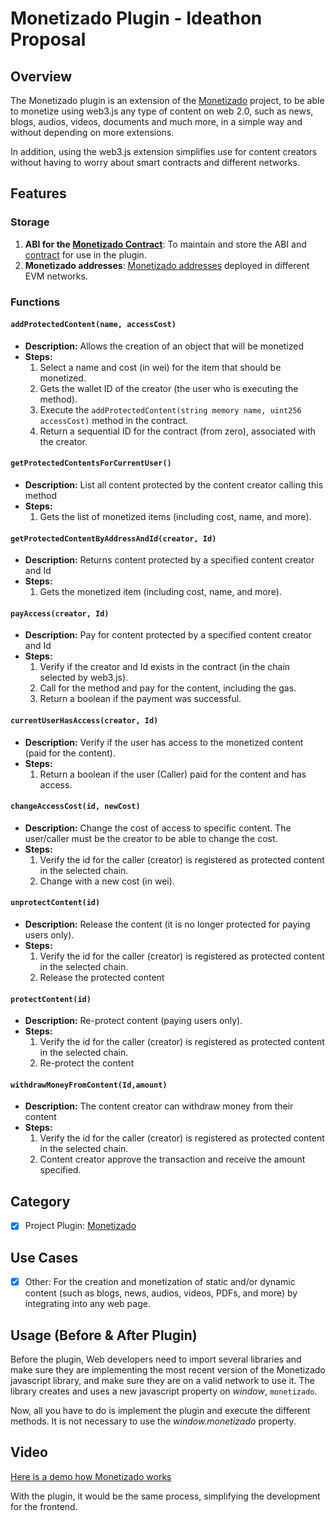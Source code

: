 # Monetizado Plugin - Ideathon Proposal

## Overview

The Monetizado plugin is an extension of the [Monetizado](https://github.com/Monetizado/monetizadojs) project, to be able to monetize using web3.js any type of content on web 2.0, such as news, blogs, audios, videos, documents and much more, in a simple way and without depending on more extensions.

In addition, using the web3.js extension simplifies use for content creators without having to worry about smart contracts and different networks.

## Features

### Storage

1. **ABI for the [Monetizado Contract](https://github.com/Monetizado/Contracts/tree/main/ABI)**: To maintain and store the ABI and [contract](https://github.com/Monetizado/Contracts/blob/main/v1/Monetizadov1.sol) for use in the plugin.
2. **Monetizado addresses**: [Monetizado addresses](https://github.com/Monetizado/Contracts/tree/main?tab=readme-ov-file#contract-ids) deployed in different EVM networks.

### Functions

#### `addProtectedContent(name, accessCost)`

- **Description:** Allows the creation of an object that will be monetized
- **Steps:**
  1. Select a name and cost (in wei) for the item that should be monetized.
  2. Gets the wallet ID of the creator (the user who is executing the method).
  3. Execute the `addProtectedContent(string memory name, uint256 accessCost)` method in the contract.
  4. Return a sequential ID for the contract (from zero), associated with the creator.

#### `getProtectedContentsForCurrentUser()`

- **Description:** List all content protected by the content creator calling this method
- **Steps:**
  1. Gets the list of monetized items (including cost, name, and more).
 
#### `getProtectedContentByAddressAndId(creator, Id)`

- **Description:** Returns content protected by a specified content creator and Id
- **Steps:**
  1. Gets the monetized item (including cost, name, and more).

#### `payAccess(creator, Id)`

- **Description:** Pay for content protected by a specified content creator and Id
- **Steps:**
  1. Verify if the creator and Id exists in the contract (in the chain selected by web3.js).
  2. Call for the method and pay for the content, including the gas.
  3. Return a boolean if the payment was successful. 

#### `currentUserHasAccess(creator, Id)`

- **Description:** Verify if the user has access to the monetized content (paid for the content).
- **Steps:**
  1. Return a boolean if the user (Caller) paid for the content and has access.

#### `changeAccessCost(id, newCost)`

- **Description:** Change the cost of access to specific content. The user/caller must be the creator to be able to change the cost.
- **Steps:**
  1. Verify the id for the caller (creator) is registered as protected content in the selected chain.
  2. Change with a new cost (in wei).

#### `unprotectContent(id)`

- **Description:** Release the content (it is no longer protected for paying users only).
- **Steps:**
  1. Verify the id for the caller (creator) is registered as protected content in the selected chain.
  2. Release the protected content

#### `protectContent(id)`

- **Description:** Re-protect content (paying users only).
- **Steps:**
  1. Verify the id for the caller (creator) is registered as protected content in the selected chain.
  2. Re-protect the content

#### `withdrawMoneyFromContent(Id,amount)`

- **Description:** The content creator can withdraw money from their content
- **Steps:**
  1. Verify the id for the caller (creator) is registered as protected content in the selected chain.
  2. Content creator approve the transaction and receive the amount specified.
 
## Category

- [x] Project Plugin: [Monetizado](https://github.com/Monetizado)

## Use Cases

- [x] Other: For the creation and monetization of static and/or dynamic content (such as blogs, news, audios, videos, PDFs, and more) by integrating into any web page.

## Usage (Before & After Plugin)

Before the plugin, Web developers need to import several libraries and make sure they are implementing the most recent version of the Monetizado javascript library, and make sure they are on a valid network to use it. The library creates and uses a new javascript property on _window_, `monetizado`.

Now, all you have to do is implement the plugin and execute the different methods. It is not necessary to use the _window.monetizado_ property.

## Video

[Here is a demo how Monetizado works](https://www.youtube.com/watch?v=Bz0YMgmsfCo)

With the plugin, it would be the same process, simplifying the development for the frontend.
